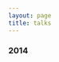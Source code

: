 ```yaml
---
layout: page
title: talks
---
```




###  2014

<!--
Interactive graphics for teaching
\[[html](http://www.biostat.wisc.edu/~kbroman/presentations/iGraphs4Teaching)
| [github](https://github.com/kbroman/Talk_iGraphs4Teaching)\]<br/>
[Delta Program](http://delta.wisc.edu)
[Round Table](http://delta.wisc.edu/events/roundtable.html),
[University of Wisconsin&ndash;Madison](http://www.wisc.edu) (_Nov
20_)

